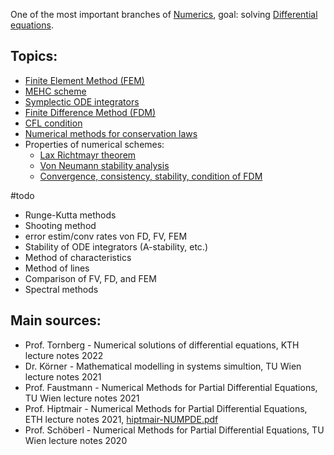 One of the most important branches of [Numerics](Numerics.md), goal: solving [Differential equations](Differential%20equations.md).


## Topics:
- [Finite Element Method (FEM)](Finite%20Element%20Method%20(FEM).md)
- [MEHC scheme](MEHC%20scheme.md)
- [Symplectic ODE integrators](Symplectic%20ODE%20integrators.md)
- [Finite Difference Method (FDM)](Finite%20Difference%20Method%20(FDM).md)
- [CFL condition](CFL%20condition.md)
- [Numerical methods for conservation laws](Numerical%20methods%20for%20conservation%20laws.md)
- Properties of numerical schemes:
	- [Lax Richtmayr theorem](Lax%20Richtmayr%20theorem.md)
	- [Von Neumann stability analysis](Von%20Neumann%20stability%20analysis.md)
	- [Convergence, consistency, stability, condition of FDM](Convergence,%20consistency,%20stability,%20condition%20of%20FDM.md)


#todo 
- Runge-Kutta methods
- Shooting method
- error estim/conv rates von FD, FV, FEM
- Stability of ODE integrators (A-stability, etc.)
- Method of characteristics
- Method of lines
- Comparison of FV, FD, and FEM
- Spectral methods


## Main sources:
- Prof. Tornberg - Numerical solutions of differential equations, KTH lecture notes 2022
- Dr. Körner - Mathematical modelling in systems simultion, TU Wien lecture notes 2021
- Prof. Faustmann - Numerical Methods for Partial Differential Equations, TU Wien lecture notes 2021
- Prof. Hiptmair - Numerical Methods for Partial Differential Equations, ETH lecture notes 2021, [hiptmair-NUMPDE.pdf](hiptmair-NUMPDE.pdf)
- Prof. Schöberl - Numerical Methods for Partial Differential Equations, TU Wien lecture notes 2020